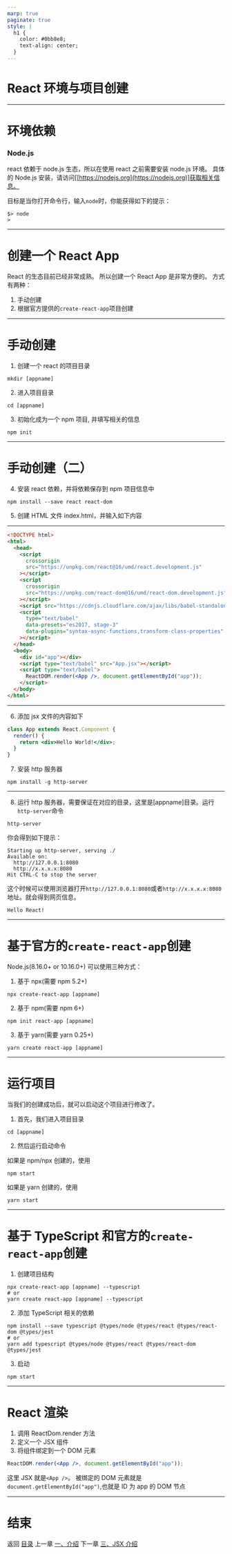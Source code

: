 ```yaml
---
marp: true
paginate: true
style: |
  h1 {
    color: #0bb8e8;
    text-align: center;
  }
---
```


# React 环境与项目创建

---

# 环境依赖

### Node.js

react 依赖于 node.js 生态，所以在使用 react 之前需要安装 node.js 环境。
具体的 Node.js 安装，请访问[[https://nodejs.org](https://nodejs.org)]获取相关信息。

目标是当你打开命令行，输入`node`时，你能获得如下的提示：

```
$> node
>
```

---

# 创建一个 React App

React 的生态目前已经非常成熟。
所以创建一个 React App 是非常方便的。
方式有两种：

1. 手动创建
2. 根据官方提供的`create-react-app`项目创建

---

# 手动创建

1. 创建一个 react 的项目目录

```
mkdir [appname]
```

2. 进入项目目录

```
cd [appname]
```

3. 初始化成为一个 npm 项目, 并填写相关的信息

```
npm init
```

---

# 手动创建（二）

4. 安装 react 依赖，并将依赖保存到 npm 项目信息中

```
npm install --save react react-dom
```

5. 创建 HTML 文件 index.html，并输入如下内容

---

```html
<!DOCTYPE html>
<html>
  <head>
    <script
      crossorigin
      src="https://unpkg.com/react@16/umd/react.development.js"
    ></script>
    <script
      crossorigin
      src="https://unpkg.com/react-dom@16/umd/react-dom.development.js"
    ></script>
    <script src="https://cdnjs.cloudflare.com/ajax/libs/babel-standalone/6.14.0/babel.min.js"></script>
    <script
      type="text/babel"
      data-presets="es2017, stage-3"
      data-plugins="syntax-async-functions,transform-class-properties"
    ></script>
  </head>
  <body>
    <div id="app"></div>
    <script type="text/babel" src="App.jsx"></script>
    <script type="text/babel">
      ReactDOM.render(<App />, document.getElementById("app"));
    </script>
  </body>
</html>
```

---

6. 添加 jsx 文件的内容如下

```jsx
class App extends React.Component {
  render() {
    return <div>Hello World!</div>;
  }
}
```

7. 安装 http 服务器

```
npm install -g http-server
```

---

8. 运行 http 服务器，需要保证在对应的目录，这里是[appname]目录。运行`http-server`命令

```
http-server
```

你会得到如下提示：

```
Starting up http-server, serving ./
Available on:
  http://127.0.0.1:8080
  http://x.x.x.x:8080
Hit CTRL-C to stop the server
```

这个时候可以使用浏览器打开`http://127.0.0.1:8080`或者`http://x.x.x.x:8080`地址。就会得到网页信息。

```
Hello React!
```

---

# 基于官方的`create-react-app`创建

Node.js(8.16.0+ or 10.16.0+)
可以使用三种方式：

1. 基于 npx(需要 npm 5.2+)

```
npx create-react-app [appname]
```

2. 基于 npm(需要 npm 6+)

```
npm init react-app [appname]
```

3. 基于 yarn(需要 yarn 0.25+)

```
yarn create react-app [appname]
```

---

# 运行项目

当我们的创建成功后，就可以启动这个项目进行修改了。

1. 首先，我们进入项目目录

```
cd [appname]
```

2. 然后运行启动命令

如果是 npm/npx 创建的，使用

```
npm start
```

如果是 yarn 创建的，使用

```
yarn start
```

---

# 基于 TypeScript 和官方的`create-react-app`创建

1. 创建项目结构

```
npx create-react-app [appname] --typescript
# or
yarn create react-app [appname] --typescript
```

2. 添加 TypeScript 相关的依赖

```
npm install --save typescript @types/node @types/react @types/react-dom @types/jest
# or
yarn add typescript @types/node @types/react @types/react-dom @types/jest
```

3. 启动

```
npm start
```

---

# React 渲染

1. 调用 ReactDom.render 方法
2. 定义一个 JSX 组件
3. 将组件绑定到一个 DOM 元素

```jsx
ReactDOM.render(<App />, document.getElementById("app"));
```

这里 JSX 就是`<App />`。
被绑定的 DOM 元素就是`document.getElementById("app")`,也就是 ID 为 app 的 DOM 节点

---

# 结束

返回 [目录](./../README.md)
上一章 [一、介绍](./一、介绍.md)
下一章 [三、JSX 介绍](./三、JSX介绍.md)
